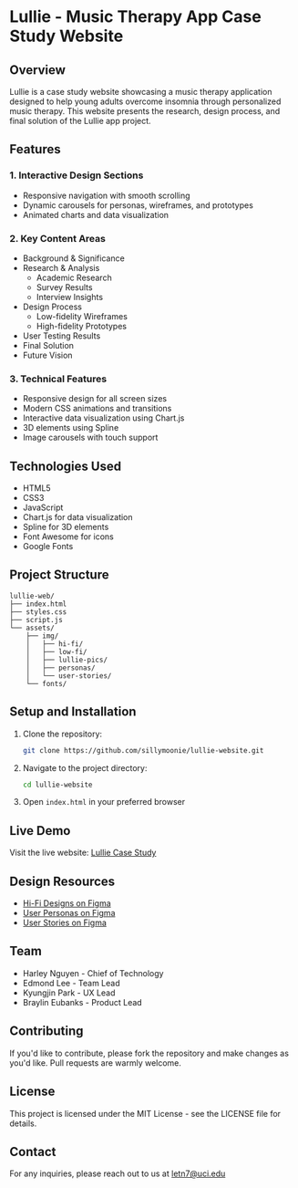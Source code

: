 # Lullie - Music Therapy App Case Study Website

## Overview
Lullie is a case study website showcasing a music therapy application designed to help young adults overcome insomnia through personalized music therapy. This website presents the research, design process, and final solution of the Lullie app project.

## Features

### 1. Interactive Design Sections
- Responsive navigation with smooth scrolling
- Dynamic carousels for personas, wireframes, and prototypes
- Animated charts and data visualization

### 2. Key Content Areas
- Background & Significance
- Research & Analysis
  - Academic Research
  - Survey Results
  - Interview Insights
- Design Process
  - Low-fidelity Wireframes
  - High-fidelity Prototypes
- User Testing Results
- Final Solution
- Future Vision

### 3. Technical Features
- Responsive design for all screen sizes
- Modern CSS animations and transitions
- Interactive data visualization using Chart.js
- 3D elements using Spline
- Image carousels with touch support

## Technologies Used
- HTML5
- CSS3
- JavaScript
- Chart.js for data visualization
- Spline for 3D elements
- Font Awesome for icons
- Google Fonts

## Project Structure
```
lullie-web/
├── index.html
├── styles.css
├── script.js
└── assets/
    ├── img/
    │   ├── hi-fi/
    │   ├── low-fi/
    │   ├── lullie-pics/
    │   ├── personas/
    │   └── user-stories/
    └── fonts/
```

## Setup and Installation
1. Clone the repository:
   ```bash
   git clone https://github.com/sillymoonie/lullie-website.git
   ```
2. Navigate to the project directory:
   ```bash
   cd lullie-website
   ```
3. Open `index.html` in your preferred browser

## Live Demo
Visit the live website: [Lullie Case Study](https://sillymoonie.github.io/lullie-website)

## Design Resources
- [Hi-Fi Designs on Figma](https://www.figma.com/design/1PRkoxzUcepSB4atVfx8Iu/Lullie-Project---Design?node-id=0-1&t=yb9BBLHXfnOx8uep-1)
- [User Personas on Figma](https://www.figma.com/design/rcnWOFHiGSuAnxGCBXATYj/Lullie---Persona?node-id=0-1&t=jrknCxHxUV3sW0Pv-1)
- [User Stories on Figma](https://www.figma.com/design/rcnWOFHiGSuAnxGCBXATYj/Lullie---Persona?node-id=16-188&t=Vhi4siALeNxHTKIf-1)

## Team
- Harley Nguyen - Chief of Technology
- Edmond Lee - Team Lead
- Kyungjin Park - UX Lead
- Braylin Eubanks - Product Lead

## Contributing
If you'd like to contribute, please fork the repository and make changes as you'd like. Pull requests are warmly welcome.

## License
This project is licensed under the MIT License - see the LICENSE file for details.

## Contact
For any inquiries, please reach out to us at letn7@uci.edu 
